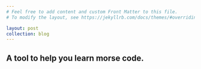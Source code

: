 ```yaml
---
# Feel free to add content and custom Front Matter to this file.
# To modify the layout, see https://jekyllrb.com/docs/themes/#overriding-theme-defaults

layout: post
collection: blog
---
```


## A tool to help you learn morse code.
